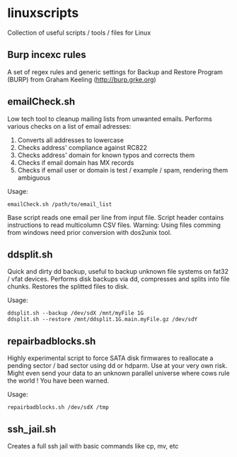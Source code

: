 # linuxscripts
Collection of useful scripts / tools / files for Linux

## Burp incexc rules
A set of regex rules and generic settings for Backup and Restore Program (BURP) from Graham Keeling (http://burp.grke.org)

## emailCheck.sh

Low tech tool to cleanup mailing lists from unwanted emails.
Performs various checks on a list of email adresses:

1. Converts all addresses to lowercase
2. Checks address' compliance against RC822
3. Checks address' domain for known typos and corrects them
4. Checks if email domain has MX records
5. Checks if email user or domain is test / example / spam, rendering them ambiguous

Usage:
```
emailCheck.sh /path/to/email_list
```

Base script reads one email per line from input file. Script header contains instructions to read multicolumn CSV files.
Warning: Using files comming from windows need prior conversion with dos2unix tool. 

## ddsplit.sh

Quick and dirty dd backup, useful to backup unknown file systems on fat32 / vfat devices.
Performs disk backups via dd, compresses and splits into file chunks.
Restores the splitted files to disk.

Usage:
```
ddsplit.sh --backup /dev/sdX /mnt/myFile 1G
ddsplit.sh --restore /mnt/ddsplit.1G.main.myFile.gz /dev/sdY
```
## repairbadblocks.sh

Highly experimental script to force SATA disk firmwares to reallocate a pending sector / bad sector using dd or hdparm.
Use at your very own risk. Might even send your data to an unknown parallel universe where cows rule the world ! You have been warned.

Usage:

```
repairbadblocks.sh /dev/sdX /tmp
```

## ssh_jail.sh
Creates a full ssh jail with basic commands like cp, mv, etc
